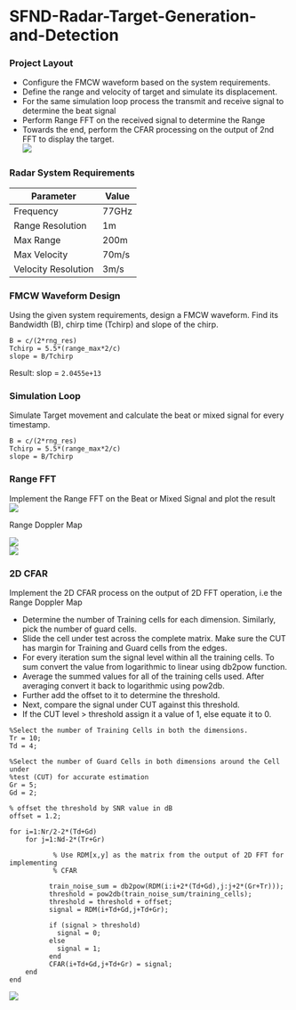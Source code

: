 # SFND-Radar-Target-Generation-and-Detection
[//]: # (Image References)

[image1]: ./images/fig2.png
[image2]: ./images/fig3.png
[image3]: ./images/Range_from_first_FFT.png
[image4]: ./images/project_layout.png 
[image5]: ./images/image8.png 

### Project Layout  
  
- Configure the FMCW waveform based on the system requirements.  
- Define the range and velocity of target and simulate its displacement.  
- For the same simulation loop process the transmit and receive signal to determine the beat signal  
- Perform Range FFT on the received signal to determine the Range  
- Towards the end, perform the CFAR processing on the output of 2nd FFT to display the target.   
![][image4]  

### Radar System Requirements   

|Parameter|Value|
|---------|-----|
|Frequency|77GHz   |
|Range Resolution   |1m   |
|Max Range   |200m   |
|Max Velocity   |70m/s   |
|Velocity Resolution   |3m/s   |  

### FMCW Waveform Design  
Using the given system requirements, design a FMCW waveform. Find its Bandwidth (B), chirp time (Tchirp) and slope of the chirp.  
```
B = c/(2*rng_res)
Tchirp = 5.5*(range_max*2/c)
slope = B/Tchirp
```
Result: slop = `2.0455e+13` 
### Simulation Loop  
Simulate Target movement and calculate the beat or mixed signal for every timestamp.  
```
B = c/(2*rng_res)
Tchirp = 5.5*(range_max*2/c)
slope = B/Tchirp
```

### Range FFT  
Implement the Range FFT on the Beat or Mixed Signal and plot the result   
![][image3]  

Range Doppler Map   

![][image1]  
![][image5] 

### 2D CFAR   
Implement the 2D CFAR process on the output of 2D FFT operation, i.e the Range Doppler Map  

- Determine the number of Training cells for each dimension. Similarly, pick the number of guard cells.
- Slide the cell under test across the complete matrix. Make sure the CUT has margin for Training and Guard cells from the edges.
- For every iteration sum the signal level within all the training cells. To sum convert the value from logarithmic to linear using db2pow function.
- Average the summed values for all of the training cells used. After averaging convert it back to logarithmic using pow2db.
- Further add the offset to it to determine the threshold.
- Next, compare the signal under CUT against this threshold.
- If the CUT level > threshold assign it a value of 1, else equate it to 0.

```
%Select the number of Training Cells in both the dimensions.
Tr = 10;
Td = 4;

%Select the number of Guard Cells in both dimensions around the Cell under 
%test (CUT) for accurate estimation
Gr = 5;
Gd = 2;

% offset the threshold by SNR value in dB
offset = 1.2;
```


```
for i=1:Nr/2-2*(Td+Gd)
    for j=1:Nd-2*(Tr+Gr)
    
           % Use RDM[x,y] as the matrix from the output of 2D FFT for implementing
           % CFAR
         
          train_noise_sum = db2pow(RDM(i:i+2*(Td+Gd),j:j+2*(Gr+Tr)));        
          threshold = pow2db(train_noise_sum/training_cells);
          threshold = threshold + offset;
          signal = RDM(i+Td+Gd,j+Td+Gr);

          if (signal > threshold)
            signal = 0;
          else
            signal = 1;    
          end
          CFAR(i+Td+Gd,j+Td+Gr) = signal;
    end
end
```
![][image2] 